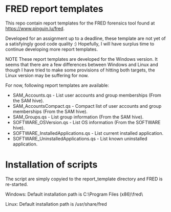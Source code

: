 # FRED report templates
This repo contain report templates for the FRED forensics tool found at https://www.pinguin.lu/fred.

Developed for an assignment up to a deadline, these template are not yet of a satisfyingly good code quality :)
Hopefully, I will have surplus time to continue developing more report templates.

NOTE These report templates are developed for the Windows version. It seems that there are a few differences between Windows and Linux and though I have tried to make some provisions of hitting both targets, the Linux version may be suffering for now.

For now, following report templates are available:

- SAM_Accounts.qs - List user accounts and group memberships (From the SAM hive).
- SAM_AccountsCompact.qs - Compact list of user accounts and group memberships (From the SAM hive).
- SAM_Groups.qs - List group information (From the SAM hive).
- SOFTWARE_OSVersion.qs - List OS information (From the SOFTWARE hive).
- SOFTWARE_InstalledApplications.qs - List current installed application.
- SOFTWARE_UninstalledApplications.qs - List known uninstalled application.

# Installation of scripts
The script are simply copyied to the report_template directory and FRED is re-started.

Windows:
Default installation path is C:\Program Files (x86)\fred\

Linux:
Default installation path is /usr/share/fred
